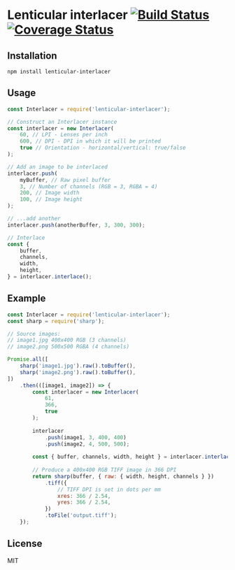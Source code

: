 # Lenticular interlacer [![Build Status](https://travis-ci.org/prewk/lenticular-interlacer.svg?branch=master)](https://travis-ci.org/prewk/lenticular-interlacer) [![Coverage Status](https://coveralls.io/repos/github/prewk/lenticular-interlacer/badge.svg?branch=master)](https://coveralls.io/github/prewk/lenticular-interlacer?branch=master)

## Installation

```
npm install lenticular-interlacer
```

## Usage

```js
const Interlacer = require('lenticular-interlacer');

// Construct an Interlacer instance
const interlacer = new Interlacer(
    60, // LPI - Lenses per inch
    600, // DPI - DPI in which it will be printed
    true // Orientation - horizontal/vertical: true/false
);

// Add an image to be interlaced
interlacer.push(
    myBuffer, // Raw pixel buffer
    3, // Number of channels (RGB = 3, RGBA = 4)
    200, // Image width
    100, // Image height 
);

// ...add another
interlacer.push(anotherBuffer, 3, 300, 300);

// Interlace
const {
    buffer,
    channels,
    width,
    height,
} = interlacer.interlace();
```

## Example

```js
const Interlacer = require('lenticular-interlacer');
const sharp = require('sharp');

// Source images:
// image1.jpg 400x400 RGB (3 channels)
// image2.png 500x500 RGBA (4 channels)

Promise.all([
    sharp('image1.jpg').raw().toBuffer(),
    sharp('image2.png').raw().toBuffer(),
])
    .then(([image1, image2]) => {
        const interlacer = new Interlacer(
            61,
            366,
            true
        );
        
        interlacer
            .push(image1, 3, 400, 400)
            .push(image2, 4, 500, 500);
        
        const { buffer, channels, width, height } = interlacer.interlace();
        
        // Produce a 400x400 RGB TIFF image in 366 DPI
        return sharp(buffer, { raw: { width, height, channels } })
            .tiff({
                // TIFF DPI is set in dots per mm
                xres: 366 / 2.54,
                yres: 366 / 2.54,
            })
            .toFile('output.tiff');
    });
```

## License
MIT
